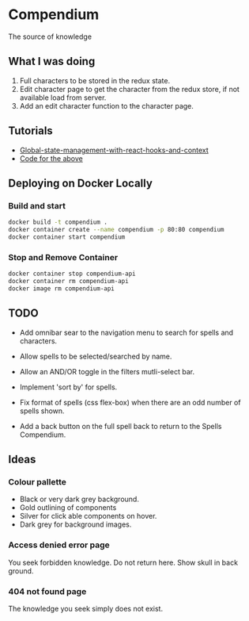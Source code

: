 # Compendium

The source of knowledge

## What I was doing

1. Full characters to be stored in the redux state.
2. Edit character page to get the character from the redux store, if not available load from server.
3. Add an edit character function to the character page.

## Tutorials

- [Global-state-management-with-react-hooks-and-context](https://dev.to/vanderleisilva/global-state-management-with-react-hooks-and-context-5f6h)
- [Code for the above](https://github.com/vanderleisilva/react-context/blob/master/src)

## Deploying on Docker Locally

### Build and start

``` bash
docker build -t compendium .
docker container create --name compendium -p 80:80 compendium
docker container start compendium
```

### Stop and Remove Container

```bash
docker container stop compendium-api
docker container rm compendium-api
docker image rm compendium-api
```

## TODO

- Add omnibar sear to the navigation menu to search for spells and characters.

- Allow spells to be selected/searched by name.
- Allow an AND/OR toggle in the filters mutli-select bar.
- Implement 'sort by' for spells.
- Fix format of spells (css flex-box) when there are an odd number of spells shown.
- Add a back button on the full spell back to return to the Spells Compendium.

## Ideas

### Colour pallette

- Black or very dark grey background.
- Gold outlining of components
- Silver for click able components on hover.
- Dark grey for background images.

### Access denied error page

You seek forbidden knowledge. Do not return here.
Show skull in back ground.

### 404 not found page

The knowledge you seek simply does not exist.
